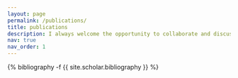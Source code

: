 ```yaml
---
layout: page
permalink: /publications/
title: publications
description: I always welcome the opportunity to collaborate and discuss my research. Please feel free to reach out to me via email if you're interested.
nav: true
nav_order: 1
---
```

<!-- _pages/publications.md -->
<div class="publications">

{% bibliography -f {{ site.scholar.bibliography }} %}

</div>
